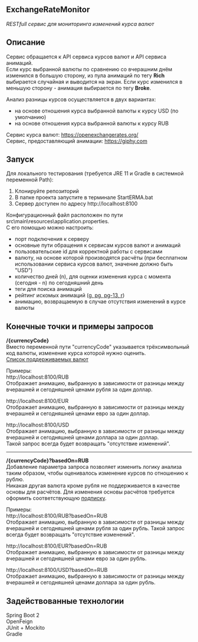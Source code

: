 ## ExchangeRateMonitor
_RESTfull сервис для мониторинга изменений курса валют_

## Описание
Сервис обращается к API сервиса курсов валют и API сервиса анимаций.                                                                           
Если курс выбранной валюты по сравнению со вчерашним днём изменился в большую сторону, из пула анимаций по тегу **Rich** 
выбирается случайная и выводится на экран. Если курс изменился в меньшую сторону - анимация выбирается по тегу **Broke**.     

Анализ разницы курсов осуществляется в двух вариантах:
* на основе отношения курса выбранной валюты к курсу USD (по умолчанию)
* на основе отношения курса выбранной валюты к курсу RUB

Сервис курса валют: https://openexchangerates.org/                                                                     
Сервис, предоставляющий анимации: https://giphy.com

## Запуск

Для локального тестирования (требуется JRE 11 и Gradle в системной переменной Path):
1. Клонируйте репозиторий
2. В папке проекта запустите в терминале StartERMA.bat
3. Сервер доступен по адресу http://localhost:8100

Конфигурационный файл расположен по пути src\main\resources\application.properties.                                    
С его помощью можно настроить:
* порт подключения к серверу
* основные пути обращения к сервисам курсов валют и анимаций
* пользовательские id для корректной работы с сервисами
* валюту, на основе которой производятся расчёты (при бесплатном использовании сервиса курсов валют, 
значение должно быть "USD")
* количество дней (n), для оценки изменения курса с момента (сегодня - n) по сегодняшний день  
* теги для поиска анимаций
* рейтинг искомых анимаций ([g, pg, pg-13, r](https://developers.giphy.com/docs/optional-settings#rating))
* анимацию, возвращаемую в случае отсутствия изменений в курсе валюты 

## Конечные точки и примеры запросов
**/{currencyCode}**                                                                                                    
Вместо переменной пути "currencyCode" указывается трёхсимвольный код валюты, изменение курса которой нужно оценить.    
[Список поддерживаемых валют](https://docs.openexchangerates.org/docs/supported-currencies)
                                                           

Примеры:                                                                                                               
http://localhost:8100/RUB                                                                                              
Отображает анимацию, выбранную в зависимости от разницы между вчерашней и сегодняшней ценами рубля за один доллар.

http://localhost:8100/EUR                                                                                              
Отображает анимацию, выбранную в зависимости от разницы между вчерашней и сегодняшней ценами евро за один доллар.

http://localhost:8100/USD                                                                                              
Отображает анимацию, выбранную в зависимости от разницы между вчерашней и сегодняшней ценами доллара за один доллар.   
Такой запрос всегда будет возвращать "отсутствие изменений".                                                             

________________________________________

**/{currencyCode}?basedOn=RUB**                                                                                        
Добавление параметра запроса позволяет изменить логику анализа таким образом, чтобы оценивалось изменение курсов по 
отношению к рублю.                                                                                                     
Никакая другая валюта кроме рубля не поддерживается в качестве основы для расчётов. Для изменения основы расчётов 
требуется оформить соответствующую [подписку](https://openexchangerates.org/account/subscription).

Примеры:                                                                                                               
http://localhost:8100/RUB?basedOn=RUB                                                                                  
Отображает анимацию, выбранную в зависимости от разницы между вчерашней и сегодняшней ценами рубля за один рубль.
Такой запрос всегда будет возвращать "отсутствие изменений".                                                           

http://localhost:8100/EUR?basedOn=RUB                                                                                  
Отображает анимацию, выбранную в зависимости от разницы между вчерашней и сегодняшней ценами евро за один рубль.

http://localhost:8100/USD?basedOn=RUB                                                                                  
Отображает анимацию, выбранную в зависимости от разницы между вчерашней и сегодняшней ценами доллара за один рубль.   

## Задействованные технологии
Spring Boot 2                                                                                                          
OpenFeign                                                                                                              
JUnit + Mockito                                                                                                        
Gradle                                                                                                                 
